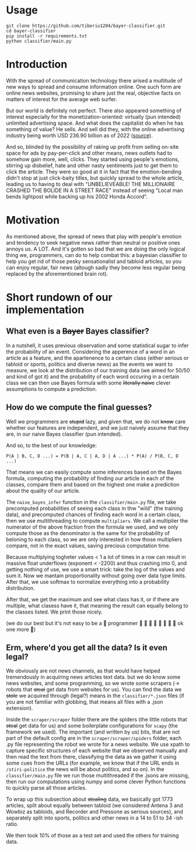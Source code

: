 # Usage
```
git clone https://github.com/tiberiu1204/bayer-classifier.git
cd bayer-classifier
pip install -r requirements.txt
python classifier/main.py
```
# Introduction
With the spread of communication technology there arised a multitude of new ways to spread and consume information online.
One such form are online news websites, promising to share just the real, objective facts on matters of interest for the 
average web surfer.

But our world is definitely not perfect. There also appeared something of interest especially for the monetization-oriented:
 virtually (pun intended) unlimited advertising space. And what does the capitalist do when he has something of value? He sells.
And sell did they, with the online advertising industry being worth USD 236.90 billion as of 2022 ([source](https://www.grandviewresearch.com/industry-analysis/online-advertising-market-report#:~:text=The%20global%20online%20advertising%20market,and%20transformation%20in%20recent%20years)).

And so, blinded by the possibility of raking up profit from selling on-site space for ads by pay-per-click and other means, 
news outlets had to somehow gain more, well, clicks. They started using people's emotions, stirring up disbelief, hate and other
nasty sentiments just to get them to click the article. They were so good at it in fact that the emotion-bending didn't stop
at just click-baity titles, but quickly spread to the whole article, leading us to having to deal with "UNBELIEVEABLE! THE MILLIONAIRE
CRASHED THE BOLIDE IN A STREET RACE" instead of seeing "Local man bends lightpost while backing up his 2002 Honda Accord".

# Motivation
As mentioned above, the spread of news that play with people's emotion and tendency to seek negative news rather than neutral or
positive ones annoys us. A LOT. And it's gotten so bad that we are doing the only logical thing we, programmers, can do to 
help combat this: a bayesian classifier to help you get rid of those pesky sensationalist and tabloid articles, so you can enjoy
regular, fair news (altough sadly they become less regular being replaced by the aforementioned brain rot).

# Short rundown of our implementation
## What even is a ~~Bayer~~ Bayes classifier? 
In a nutshell, it uses previous observation and some statistical sugar to infer the probability of an event. Considering 
the apperence of a word in an article as a feature, and the apartenence to a certain class (either serious or tabloid or
sports, politics and diverse news) as the events we want to measure, we look at the distribution of our training data (we
aimed for 50/50 and kind of got it) and the probability of each word occuring in a certain class we can then use Bayes formula
with some ~~literally naive~~ clever assumptions to compute a prediction.
## How do we compute the final guesses?
Well we programmers are ~~stupid~~ lazy, and given that, we do not ~~know~~ care whether our features are independent, and we
just naively assume that they are, in our naive Bayes classifier (pun intended).

And so, to the best of our knowledge:

`P(A | B, C, D ...) = P(B | A, C | A, D | A ...) * P(A) / P(B, C, D ...)`

That means we can easily compute some inferences based on the Bayes formula, computing the probability of
finding our article in each of the classes, compare them and based on the highest one make a prediction about
the quality of our article.

The `naive_bayes_infer` function in the `classifier/main.py` file, we take precomputed probabilities of seeing each class 
in thw "wild" (the training data), and precomputed chances of finding each word in a certain class, then we use multithreading
to compute `multipliers`. We call a multiplier the numerator of the above fraction from the formula we used, and we only
compute those as the denominator is the same for the probability of beloning to each class, so we are only interested in how
those multipliers compare, not in the exact values, saving precious computation time.

Because multiplying togheter values < 1 a lot of times in a row can result in massive float underflows (exponent < -2200)
and thus crashing into 0, and getting nothing of use, we use a smart trick: take the log of the values and sum it. Now we
mantain proportionality without going over data type limits. After that, we use softmax to normalize everything into a probability
distribution.

After that, we get the maximum and see what class has it, or if there are multiple, what clasess have it, that meaning the 
result can equally belong to the classes listed. We print those nicely.

(we do our best but it's not easy to be a 🚀 programmer 🚀 🚀 🚀 🚀 🚀 🚀 🚀 🚀 ok one more 🚀)

## Erm, where'd you get all the data? Is it even legal?
We obviously are not news channels, as that would have helped tremendously in acquiring news articles text data. but we do
know some news websites, and some programming, so we wrote some scrapers (-> robots that ~~steal~~ get data from websites
for us). You can find the data we ~~stole~~ we acquired through (legal?) means in the `classifier/*.json` files (if you are
not familiar with globbing, that means all files with a .json extension).

Inside the `scraper/scraper` folder there are the spiders (the little robots that ~~steal~~ get data for us) and some boilerplate
configurations for `scapy` (the framework we used). The important (and written by us) bits, that are not part of the default 
config are in the `scraper/scraper/spiders` folder, each .py file representing the robot we wrote for a news website. We use xpath
to capture specific structures of each website that we observed manually and then read the text from there, classifying the
data as we gather it using some cues from the URLs (for example, we know that if the URL ends in `/stiri-politice` the news 
will be about politics, and so on). In the `classifier/main.py` file we run those multithreaded if the .jsons are missing, then run our
computations using numpy and some clever Python functions to quickly parse all those articles.

To wrap up this subsection about ~~stealing~~ data, we basically got 1773 articles, split about equally between tabloid 
(we considered Antena 3 and Wowbiz as tabloids, and Recorder and Pressone as serious sources), and separately split into
sports, politics and other news in a 14 to 51 to 34 -ish ratio.

We then took 10% of those as a test set and used the others for training data.

